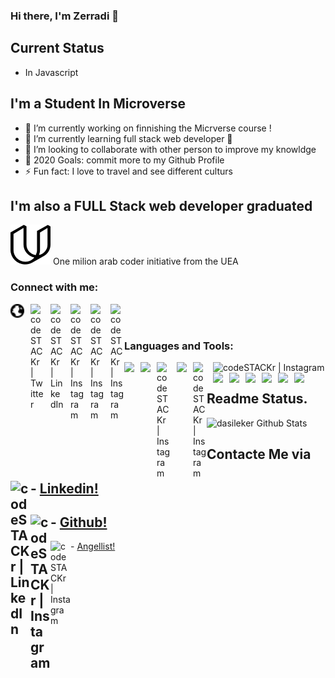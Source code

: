 ### Hi there, I'm Zerradi 👋

## Current Status

- In Javascript

## I'm a Student In Microverse
- 🔭 I’m currently working on finnishing the Micrverse course !
- 🌱 I’m currently learning full stack web developer 🤣
- 👯 I’m looking to collaborate with other person to improve my knowldge
- 🥅 2020 Goals: commit more to my Github Profile
- ⚡ Fun fact: I love to travel and see different  culturs

## I'm also a FULL Stack web developer graduated 

<img alt="udacity"  src="udacity.png" /> <span style="marging-bottom: 15px;"> One milion arab coder initiative from the UEA<span>

### Connect with me:

<img align="left" alt="codeSTACKr" width="22px" src="https://raw.githubusercontent.com/iconic/open-iconic/master/svg/globe.svg" />
<img align="left" alt="codeSTACKr | Twitter" width="22px" src="https://cdn.jsdelivr.net/npm/simple-icons@v3/icons/twitter.svg" style="margin-left:10px;" />
<img align="left" alt="codeSTACKr | LinkedIn" width="22px" src="https://cdn.jsdelivr.net/npm/simple-icons@v3/icons/linkedin.svg" style="margin-left:10px;"/>
<img align="left" alt="codeSTACKr | Instagram" width="22px" src="https://cdn.jsdelivr.net/npm/simple-icons@v3/icons/instagram.svg" style="margin-left:10px;"/>
<img align="left" alt="codeSTACKr | Instagram" width="22px" src="https://cdn.jsdelivr.net/npm/simple-icons@v3/icons/github.svg" style="margin-left:10px;"/>
<img align="left" alt="codeSTACKr | Instagram" width="22px" src="https://cdn.jsdelivr.net/npm/simple-icons@v3/icons/angellist.svg" style="margin-left:10px;"/>
<br />
<br />

### Languages and Tools:
<img align="left" src="https://img.icons8.com/ios-filled/20/000000/visual-studio-logo.png"/>
<img src="https://img.icons8.com/material/20/000000/merge-git.png" align="left" style="margin-left:10px;"/>
<img  alt="codeSTACKr | Instagram" width="22px" src="https://cdn.jsdelivr.net/npm/simple-icons@v3/icons/html5.svg" style="margin-left:10px;"/>
<img  align="left" alt="codeSTACKr | Instagram" width="22px" src="https://cdn.jsdelivr.net/npm/simple-icons@v3/icons/css3.svg" style="margin-left:10px;"/>
<img align="left" src="https://img.icons8.com/windows/25/000000/bootstrap.png" style="margin-left:10px;"/>
<img  align="left" alt="codeSTACKr | Instagram" width="22px" src="https://cdn.jsdelivr.net/npm/simple-icons@v3/icons/sass.svg" style="margin-left:10px;"/>
<img align="left" src="https://img.icons8.com/ios-filled/20/000000/ruby-programming-language.png" style="margin-left:10px;"/>
<img align="left" src="https://img.icons8.com/ios-filled/20/000000/database-export.png" style="margin-left:10px;"/>
<img align="left" src="https://img.icons8.com/windows/20/000000/ruby-on-rails.png" style="margin-left:10px;"/>
<img align="left" src="https://img.icons8.com/ios-filled/20/000000/javascript-logo.png" style="margin-left:10px;"/>
<img align="left" src="https://img.icons8.com/ios-glyphs/20/000000/react.png" style="margin-left:10px;"/>
<img align="left" src="https://img.icons8.com/ios-filled/20/000000/redux.png" style="margin-left:10px;"/>

<br/>

## Readme Status. 

<img  alt="dasileker Github Stats" src="https://github-readme-stats.vercel.app/api?username=dasileker&count_private=true"/>

<br />

## Contacte Me via

<img align="left"  alt="codeSTACKr | LinkedIn" width="32px" src="https://cdn.jsdelivr.net/npm/simple-icons@v3/icons/linkedin.svg" />-
[Linkedin!](https://www.linkedin.com/in/amine-zerradi/)
<br />
--
<img align="left" alt="codeSTACKr | Instagram" width="32px" src="https://cdn.jsdelivr.net/npm/simple-icons@v3/icons/github.svg" /> - 
[Github!](https://github.com/dasileker/) 
<br />
--
<img align="left" alt="codeSTACKr | Instagram" width="32px" src="https://cdn.jsdelivr.net/npm/simple-icons@v3/icons/angellist.svg" /> -  [Angellist!](https://angel.co/u/zerradi)
<br />

